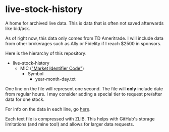 # live-stock-history
A home for archived live data. This is data that is often not saved afterwards like bid/ask. 

As of right now, this data only comes from TD Ameritrade. I will include data from other brokerages such as Ally or Fidelity if I reach $2500 in sponsors. 

Here is the hierarchy of this repository:

* live-stock-history
  * MIC (["Market Identifier Code"](https://www.iso20022.org/market-identifier-codes))
    * Symbol
      * year-month-day.txt

One line on the file will represent one second. The file will __only__ include date from regular hours. I may consider adding a special tier to request pre/after data for one stock. 

For info on the data in each line, go [here](https://developer.tdameritrade.com/quotes/apis/get/marketdata/%7Bsymbol%7D/quotes).

Each text file is compressed with ZLIB. This helps with GitHub's storage limitations (and mine too!) and allows for larger data requests. 
